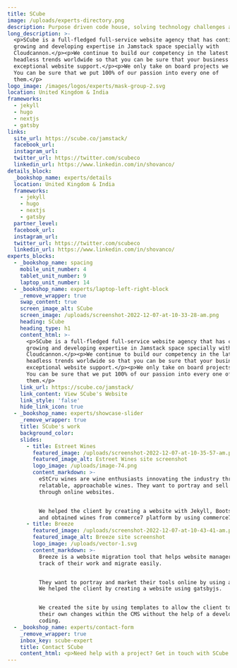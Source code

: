 ```yaml
---
title: SCube
image: /uploads/experts-directory.png
description: Purpose driven code house, solving technology challenges and providing value.
long_description: >-
  <p>SCube is a full-fledged full-service website agency that has continued
  growing and developing expertise in Jamstack space specially with
  Cloudcannon.</p><p>We continue to build our competency in the latest
  headless trends worldwide so that you can be sure that your business has
  exceptional website support.</p><p>We only take on board projects we love.
  You can be sure that we put 100% of our passion into every one of
  them.</p>
logo_image: /images/logos/experts/mask-group-2.svg
location: United Kingdom & India
frameworks:
  - jekyll
  - hugo
  - nextjs
  - gatsby
links:
  site_url: https://scube.co/jamstack/
  facebook_url:
  instagram_url:
  twitter_url: https://twitter.com/scubeco
  linkedin_url: https://www.linkedin.com/in/shovanco/
details_block:
  _bookshop_name: experts/details
  location: United Kingdom & India
  frameworks:
    - jekyll
    - hugo
    - nextjs
    - gatsby
  partner_level:
  facebook_url:
  instagram_url:
  twitter_url: https://twitter.com/scubeco
  linkedin_url: https://www.linkedin.com/in/shovanco/
experts_blocks:
  - _bookshop_name: spacing
    mobile_unit_number: 4
    tablet_unit_number: 9
    laptop_unit_number: 14
  - _bookshop_name: experts/laptop-left-right-block
    _remove_wrapper: true
    swap_content: true
    screen_image_alt: SCube
    screen_image: /uploads/screenshot-2022-12-07-at-10-33-28-am.png
    heading: SCube
    heading_type: h1
    content_html: >-
      <p>SCube is a full-fledged full-service website agency that has continued
      growing and developing expertise in Jamstack space specially with
      Cloudcannon.</p><p>We continue to build our competency in the latest
      headless trends worldwide so that you can be sure that your business has
      exceptional website support.</p><p>We only take on board projects we love.
      You can be sure that we put 100% of our passion into every one of
      them.</p>
    link_url: https://scube.co/jamstack/
    link_content: View SCube's Website
    link_style: 'false'
    hide_link_icon: true
  - _bookshop_name: experts/showcase-slider
    _remove_wrapper: true
    title: SCube's work
    background_color:
    slides:
      - title: Estreet Wines
        featured_image: /uploads/screenshot-2022-12-07-at-10-35-57-am.png
        featured_image_alt: Estreet Wines site screenshot
        logo_image: /uploads/image-74.png
        content_markdown: >-
          eStCru wines are wine enthusiasts innovating the industry through
          relatable, approachable wines. They want to portray and sell wines
          through online websites.


          We helped the client by creating a website with Jekyll, Bootstrap CSS
          and obtained wines from commerce7 platform by using commerce7 API.
      - title: Breeze
        featured_image: /uploads/screenshot-2022-12-07-at-10-43-41-am.png
        featured_image_alt: Breeze site screenshot
        logo_image: /uploads/vector-1.svg
        content_markdown: >-
          Breeze is a website migration tool that helps website managers to keep
          track of their work and migrate easily.


          They want to portray and market their tools online by using a website.
          We helped the client by creating a website using gatsbyjs.


          We created the site by using templates to allow the client to make
          their own changes within the CMS without the help of a developer
          coding.
  - _bookshop_name: experts/contact-form
    _remove_wrapper: true
    inbox_key: scube-expert
    title: Contact SCube
    content_html: <p>Need help with a project? Get in touch with SCube.&nbsp;</p>
---
```

